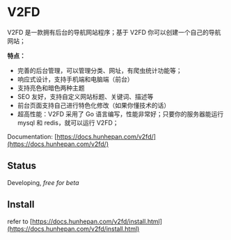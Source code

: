 # V2FD

V2FD 是一款拥有后台的导航网站程序；基于 V2FD 你可以创建一个自己的导航网站；

**特点：**

- 完善的后台管理，可以管理分类、网址，有爬虫统计功能等；
- 响应式设计，支持手机端和电脑端（前台）
- 支持亮色和暗色两种主题
- SEO 友好，支持自定义网站标题、关键词、描述等
- 前台页面支持自己进行特色化修改（如果你懂技术的话）
- 超高性能：V2FD 采用了 Go 语言编写，性能非常好；只要你的服务器能运行 mysql 和 redis，就可以运行 V2FD；


Documentation: [https://docs.hunhepan.com/v2fd/](https://docs.hunhepan.com/v2fd/)

## Status

Developing, _free for beta_


## Install

refer to [https://docs.hunhepan.com/v2fd/install.html](https://docs.hunhepan.com/v2fd/install.html)


